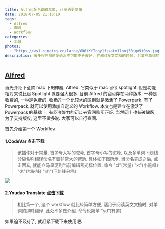 ```yaml
---
title: Alfred配合翻译功能, 让英语更简单
date: 2018-07-05 21:16:10
tags: 
  - Alfred
  - 翻译
  - Workflow
categories:
  - 工具
photos: 
  - "https://ws1.sinaimg.cn/large/006tKfTcgy1fszatv17ooj30jg09i0ss.jpg"
description: 很多程序员的英语水平可能不是很好, 在阅读英文文档的时候, 对某些单词的意思不明白, 每次需要额外打开浏览器找到有道词典等工具配合翻译,或者是下载一个翻译的App来进行翻译.这种需要额外打开工具的行为, 我个人不是很喜欢. 还有的情况就是在对Class,功能模块等命名, 也是让人非常头疼的事情.本篇文章介绍一个工具让大家来解决这些困扰.
---
```


## [Alfred](https://www.alfredapp.com/)

首先介绍下这款 mac 下的神器, Alfred. 它类似于 mac 自带 spotlight. 但是功能相对来说比起 Spotlight 就要强大很多. 目前 Alfred 的官网存在两种版本, 一种是收费的, 一种是免费的. 收费的一个比较大的区别就是激活了 Powerpack. 有了 Powerpack, 就可以使用添加自定义的 Workflow. 本文也是建立在激活了 Powerpack 的基础上. 有经济能力的可以去官网购买正版. 当然网上也有破解版, 为了支持版权, 这里不做多说. 大家可以自行查阅.

首先介绍第一个 Workflow

#### 1.CodeVar [点击下载](https://shimo.im/api/file/MdVORzAuYYYs5pBq/attachments/wwZPfoV9pQUyfHzy)

> 该插件对于常量, 首字母大写的驼峰, 首字母小写的驼峰, 以及多单词下划线分隔名称翻译命名有着非常大的帮助. 具体如下图所示.
> 当命名完成之后, 点击回车, 就能立马呈现到当前编辑器光标位置.
> 命令 "cl"(常量) "xt"(小驼峰) "dt"(大驼峰) "xh"(下划线分隔)

![](https://dn-shimo-image.qbox.me/9kAcRIJ2SmE2bZuK/1.gif!thumbnail)

#### 2.Youdao Translate [点击下载](https://attachments-cdn.shimo.im/FYTmnIoJoEUS74BW/Youdao_Translate.alfredworkflow)

> 相比第一个, 这个 workflow 就比较简单方便, 适用于阅读英文文档时, 对单词的即时翻译. 此处不多做介绍.
> 命令也简单 "yd"(有道)

如果迫不及待了, 就赶紧下载下来使用吧.
